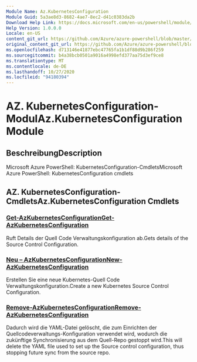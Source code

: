 ```yaml
---
Module Name: Az.KubernetesConfiguration
Module Guid: 5a3ae8d3-8682-4ae7-8ec2-d41c0383da2b
Download Help Link: https://docs.microsoft.com/en-us/powershell/module/az.kubernetesconfiguration
Help Version: 1.0.0.0
Locale: en-US
content_git_url: https://github.com/Azure/azure-powershell/blob/master/src/KubernetesConfiguration/help/Az.KubernetesConfiguration.md
original_content_git_url: https://github.com/Azure/azure-powershell/blob/master/src/KubernetesConfiguration/help/Az.KubernetesConfiguration.md
ms.openlocfilehash: d713146e41877ebc47765fa1b1df88d9b286f259
ms.sourcegitcommit: b4a38bcb0501a9016a4998efd377aa75d3ef9ce8
ms.translationtype: MT
ms.contentlocale: de-DE
ms.lasthandoff: 10/27/2020
ms.locfileid: "94180394"
---
```

# <span data-ttu-id="6a586-101">AZ. KubernetesConfiguration-Modul</span><span class="sxs-lookup"><span data-stu-id="6a586-101">Az.KubernetesConfiguration Module</span></span>
## <span data-ttu-id="6a586-102">Beschreibung</span><span class="sxs-lookup"><span data-stu-id="6a586-102">Description</span></span>
<span data-ttu-id="6a586-103">Microsoft Azure PowerShell: KubernetesConfiguration-Cmdlets</span><span class="sxs-lookup"><span data-stu-id="6a586-103">Microsoft Azure PowerShell: KubernetesConfiguration cmdlets</span></span>

## <span data-ttu-id="6a586-104">AZ. KubernetesConfiguration-Cmdlets</span><span class="sxs-lookup"><span data-stu-id="6a586-104">Az.KubernetesConfiguration Cmdlets</span></span>
### [<span data-ttu-id="6a586-105">Get-AzKubernetesConfiguration</span><span class="sxs-lookup"><span data-stu-id="6a586-105">Get-AzKubernetesConfiguration</span></span>](Get-AzKubernetesConfiguration.md)
<span data-ttu-id="6a586-106">Ruft Details der Quell Code Verwaltungskonfiguration ab.</span><span class="sxs-lookup"><span data-stu-id="6a586-106">Gets details of the Source Control Configuration.</span></span>

### [<span data-ttu-id="6a586-107">Neu – AzKubernetesConfiguration</span><span class="sxs-lookup"><span data-stu-id="6a586-107">New-AzKubernetesConfiguration</span></span>](New-AzKubernetesConfiguration.md)
<span data-ttu-id="6a586-108">Erstellen Sie eine neue Kubernetes-Quell Code Verwaltungskonfiguration.</span><span class="sxs-lookup"><span data-stu-id="6a586-108">Create a new Kubernetes Source Control Configuration.</span></span>

### [<span data-ttu-id="6a586-109">Remove-AzKubernetesConfiguration</span><span class="sxs-lookup"><span data-stu-id="6a586-109">Remove-AzKubernetesConfiguration</span></span>](Remove-AzKubernetesConfiguration.md)
<span data-ttu-id="6a586-110">Dadurch wird die YAML-Datei gelöscht, die zum Einrichten der Quellcodeverwaltungs-Konfiguration verwendet wird, wodurch die zukünftige Synchronisierung aus dem Quell-Repo gestoppt wird.</span><span class="sxs-lookup"><span data-stu-id="6a586-110">This will delete the YAML file used to set up the Source control configuration, thus stopping future sync from the source repo.</span></span>

